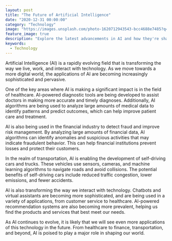 ```yaml
---
layout: post
title: "The Future of Artificial Intelligence"
date: "2020-12-31 00:00:00"
category: "Technology"
image: "https://images.unsplash.com/photo-1620712943543-bcc4688e7485?q=80&w=2565&auto=format&fit=crop&ixlib=rb-4.0.3&ixid=M3wxMjA3fDB8MHxwaG90by1wYWdlfHx8fGVufDB8fHx8fA%3D%3D"
feature_image: true
description: "Explore the latest advancements in AI and how they're shaping our world. From machine learning to neural networks, we dive deep into the technologies that are revolutionizing industries."
keywords:
  - Technology
---
```


Artificial Intelligence (AI) is a rapidly evolving field that is transforming the way we live, work, and interact with technology. As we move towards a more digital world, the applications of AI are becoming increasingly sophisticated and pervasive.

One of the key areas where AI is making a significant impact is in the field of healthcare. AI-powered diagnostic tools are being developed to assist doctors in making more accurate and timely diagnoses. Additionally, AI algorithms are being used to analyze large amounts of medical data to identify patterns and predict outcomes, which can help improve patient care and treatment.

AI is also being used in the financial industry to detect fraud and improve risk management. By analyzing large amounts of financial data, AI algorithms can identify anomalies and suspicious activities that may indicate fraudulent behavior. This can help financial institutions prevent losses and protect their customers.

In the realm of transportation, AI is enabling the development of self-driving cars and trucks. These vehicles use sensors, cameras, and machine learning algorithms to navigate roads and avoid collisions. The potential benefits of self-driving cars include reduced traffic congestion, lower emissions, and fewer accidents.

AI is also transforming the way we interact with technology. Chatbots and virtual assistants are becoming more sophisticated, and are being used in a variety of applications, from customer service to healthcare. AI-powered recommendation systems are also becoming more prevalent, helping us find the products and services that best meet our needs.

As AI continues to evolve, it is likely that we will see even more applications of this technology in the future. From healthcare to finance, transportation, and beyond, AI is poised to play a major role in shaping our world.